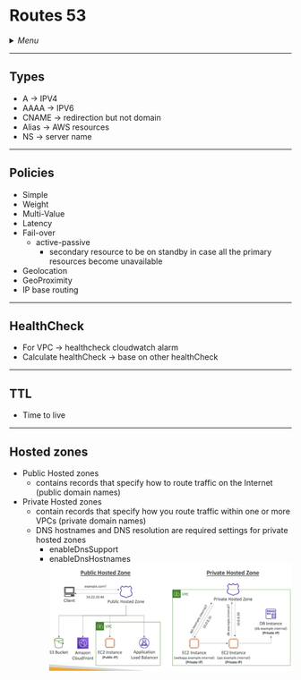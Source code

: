 # Routes 53

<details>
 <summary><i>Menu</i></summary>

- [Types](#types)
- [Policies](#policies)
- [HealthCheck](#healthcheck)
- [TTL](#ttl)
</details>

---
## Types
- A -> IPV4
- AAAA -> IPV6
- CNAME -> redirection but not domain
- Alias -> AWS resources
- NS -> server name

---
## Policies
- Simple
- Weight
- Multi-Value
- Latency
- Fail-over
  - active-passive
    - secondary resource to be on standby in case all the primary resources become unavailable
- Geolocation
- GeoProximity
- IP base routing

---
## HealthCheck
- For VPC -> healthcheck cloudwatch alarm
- Calculate healthCheck -> base on other healthCheck

---
## TTL
- Time to live

---
## Hosted zones
- Public Hosted zones
  - contains records that specify how to route traffic on the Internet (public domain names)
- Private Hosted zones
  - contain records that specify how you route traffic within one or more VPCs (private domain names)
  - DNS hostnames and DNS resolution are required settings for private hosted zones
    - enableDnsSupport
    - enableDnsHostnames
![public vs private hosted zones](../../images/publicVsPrivate%20HostedZones.png)